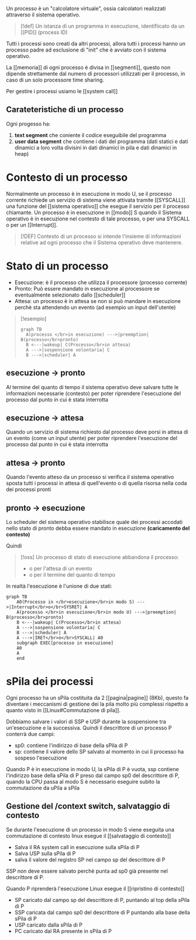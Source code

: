Un processo è un "calcolatore virtuale", ossia calcolatori realizzati attraverso il sistema operativo.

>[!def]
>Un istanza di un programma in esecuzione, identifiicato da un [[PID]] (process ID)

Tutti i processi sono creati da altri processi, allora tutti i processi hanno un processo padre ad esclusione di "init" che è avviato con il sistema operativo.

La [[memoria]] di ogni processo è divisa in [[segmenti]], questo non dipende strettamente dal numero di processori utilizzati per il processo, in caso di un solo processore time sharing.

Per gestire i processi usiamo le [[system call]]

## Carateteristiche di un processo
Ogni progesso ha: 
1. **text segment** che coniente il codice eseguibile del programma
2. **user data segment** che contiene i dati del programma (dati statici e dati dinamici a loro volta divisini in dati dinamici in pila e dati dinamici in heap)



# Contesto di un processo
Normalmente un processo è in esecuzione in modo U, se il processo corrente richiede un servizio di sistema viene attivata tramite [[SYSCALL]] una funzione del [[sistema operativo]] che esegue il servizio per il processo chiamante.
Un processo è in esecuzione in [[modo]] S quando il Sistema operativo è in esecuzione nel contesto di tale processo, o per una SYSCALL o per un [[Interrupt]].

>[!DEF]
>Contesto di un processo si intende l'insieme di informazioni relative ad ogni processo che il Sistema operativo deve mantenere.

# Stato di un processo
- Esecuzione: è il processo che utilizza il processore (processo corrente)
- Pronto: Può essere mandato in esecuzione al processore se eventualmente selezionato dallo [[scheduler]]
- Attesa: un processo è in attesa se non si può mandare in esecuzione perchè sta attendendo un evento (ad esempio un input dell'utente)


>[!esempio]
>
>```mermaid
>graph TB
>	A(processo </br>in esecuzione) --->|preemption| B(processo</br>pronto) 
>	B <---|wakeup| C(Processo</br>in attesa) 
>	A --->|sospensione volontaria| C
>	B --->|scheduler| A
>```



## esecuzione $\to$ pronto
Al termine del quanto di tempo il sistema operativo deve salvare tutte le informazioni necessarie (contesto) per poter riprendere l'esecuzione del processo dal punto in cui è stata interrotta

## esecuzione $\to$ attesa
Quando un servizio di sistema richiesto dal processo deve porsi in attesa di un evento (come un input utente) per poter riprendere l'esecuzione del processo dal punto in cui è stata interrotta

## attesa $\to$ pronto
Quando l'evento atteso da un processo si verifica il sistema operativo sposta tutti i processi in attesa di quell'evento o di quella risorsa nella coda dei processi pronti

## pronto $\to$ esecuzione
Lo scheduler del sistema operativo stabilisce quale dei processi accodati nello stato di pronto debba essere mandato in esecuzione **(caricamento del contesto)**



Quindi
>[!oss]
>Un processo di stato di esecuzione abbandona il processo:
>- o per l'attesa di un evento
>- o per il termine del quanto di tempo




In realtà l'esecuzione è l'unione di due stati:
```mermaid
graph TB
	A0(Processo in </br>esecuzione</br>in modo S) --->|Interrupt</br>o</br>SYSRET| A
	A(processo </br>in esecuzione</br>in modo U) --->|preemption| B(processo</br>pronto) 
	B <---|wakeup| C(Processo</br>in attesa) 
	A --->|sospensione volontaria| C
	B --->|scheduler| A
	A --->|IRET</br>o</br>SYSCALL| A0
	subgraph EXEC[processo in esecuzione]
	A0
	A
	end
```


# sPila dei processi

Ogni processo ha un sPila costituita da 2 [[pagina|pagine]] (8Kb), questo fa diventare i meccanismi di gestione dei la pila molto più complessi rispetto a quanto visto in [[Linux#Commutazione di pila]]. 

Dobbiamo salvare i valori di SSP e USP durante la sospensione tra un'esecuzione e la successiva.
Quindi il descrittore di un processo P conterrà due campi:
- sp0: contiene l'indirizzo di base della sPila di P
- sp: contiene il valore dello SP salvato al momento in cui il processo ha sospeso l'esecuzione

Quando P è in esecuzione in modo U, la sPila di P è vuota, ssp contiene l'indirizzo base della sPila di P preso dal campo sp0 del descrittore di P, quando la CPU passa al modo S è necessario eseguire subito la commutazione da uPila a sPila

## Gestione del /context switch, salvataggio di contesto

Se durante l'esecuzione di un processo in modo S viene eseguita una commutazione di contesto linux esegue il [[salvataggio di contesto]]
- Salva il RA system call in esecuzione sulla sPila di P
- Salva USP sulla sPila di P
- salva il valore del registro SP nel campo sp del descrittore di P

SSP non deve essere salvato perchè punta ad sp0 già presente nel descrittore di P.

Quando P riprenderà l'esecuzione Linux esegue il [[ripristino di contesto]]

- SP caricato dal campo sp del descrittore di P, puntando al top della sPila di P
- SSP caricata dal campo sp0 del descrittore di P puntando alla base della sPila di P
- USP caricato dalla sPila di P
- PC caricato dal RA presente in sPila di P